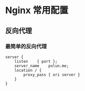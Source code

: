 # Nginx 常用配置

## 反向代理

### 最简单的反向代理
``` nginx
server {
    listen    { port };
    server_name    polun.me;
    location / {
        proxy_pass { ori server }
    }
}
```